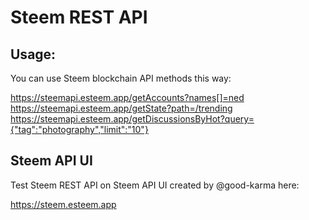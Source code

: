 # Steem REST API

## Usage: 

You can use Steem blockchain API methods this way:

https://steemapi.esteem.app/getAccounts?names[]=ned  
https://steemapi.esteem.app/getState?path=/trending  
https://steemapi.esteem.app/getDiscussionsByHot?query={"tag":"photography","limit":"10"}  

## Steem API UI 

Test Steem REST API on Steem API UI created by @good-karma here: 

https://steem.esteem.app
